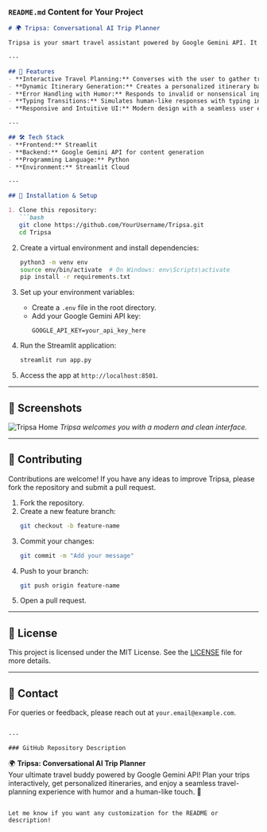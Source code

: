 ### `README.md` Content for Your Project

```markdown
# 🌍 Tripsa: Conversational AI Trip Planner

Tripsa is your smart travel assistant powered by Google Gemini API. It helps you plan your trips step-by-step, ensuring you don't miss out on any crucial details. From selecting your destination to summarizing your travel itinerary, Tripsa is here to make travel planning a breeze!

---

## 🚀 Features
- **Interactive Travel Planning:** Converses with the user to gather trip details like destination, trip duration, number of travelers, and more.
- **Dynamic Itinerary Generation:** Creates a personalized itinerary based on user preferences.
- **Error Handling with Humor:** Responds to invalid or nonsensical inputs with lighthearted humor while guiding users back on track.
- **Typing Transitions:** Simulates human-like responses with typing indicators for a natural interaction flow.
- **Responsive and Intuitive UI:** Modern design with a seamless user experience.

---

## 🛠️ Tech Stack
- **Frontend:** Streamlit
- **Backend:** Google Gemini API for content generation
- **Programming Language:** Python
- **Environment:** Streamlit Cloud

---

## 🔧 Installation & Setup

1. Clone this repository:
   ```bash
   git clone https://github.com/YourUsername/Tripsa.git
   cd Tripsa
   ```

2. Create a virtual environment and install dependencies:
   ```bash
   python3 -m venv env
   source env/bin/activate  # On Windows: env\Scripts\activate
   pip install -r requirements.txt
   ```

3. Set up your environment variables:
   - Create a `.env` file in the root directory.
   - Add your Google Gemini API key:
     ```
     GOOGLE_API_KEY=your_api_key_here
     ```

4. Run the Streamlit application:
   ```bash
   streamlit run app.py
   ```

5. Access the app at `http://localhost:8501`.

---

## 📸 Screenshots
![Tripsa Home](https://link-to-screenshot.com/home.png)
*Tripsa welcomes you with a modern and clean interface.*

---

## 🤝 Contributing
Contributions are welcome! If you have any ideas to improve Tripsa, please fork the repository and submit a pull request.

1. Fork the repository.
2. Create a new feature branch:
   ```bash
   git checkout -b feature-name
   ```
3. Commit your changes:
   ```bash
   git commit -m "Add your message"
   ```
4. Push to your branch:
   ```bash
   git push origin feature-name
   ```
5. Open a pull request.

---

## 📜 License
This project is licensed under the MIT License. See the [LICENSE](LICENSE) file for more details.

---

## 📧 Contact
For queries or feedback, please reach out at `your.email@example.com`.

```

---

### GitHub Repository Description

```
🌍 **Tripsa: Conversational AI Trip Planner**  
Your ultimate travel buddy powered by Google Gemini API! Plan your trips interactively, get personalized itineraries, and enjoy a seamless travel-planning experience with humor and a human-like touch. 🚀
```

Let me know if you want any customization for the README or description!
